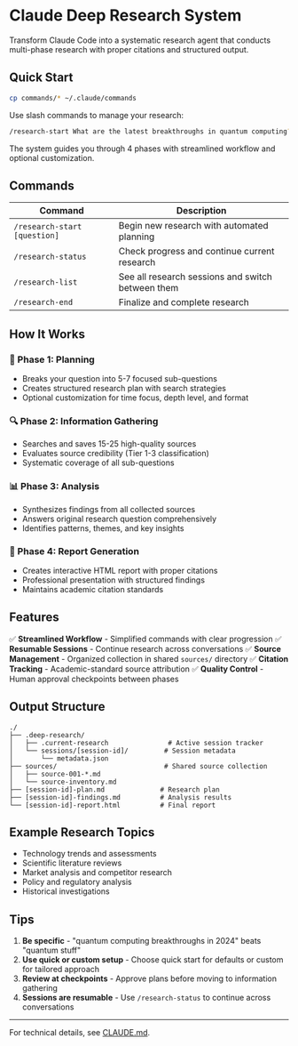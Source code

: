 # Claude Deep Research System

Transform Claude Code into a systematic research agent that conducts multi-phase research with proper citations and structured output.

## Quick Start

```bash
cp commands/* ~/.claude/commands
```

Use slash commands to manage your research:

```bash
/research-start What are the latest breakthroughs in quantum computing?
```

The system guides you through 4 phases with streamlined workflow and optional customization.

## Commands

| Command | Description |
|---------|-------------|
| `/research-start [question]` | Begin new research with automated planning |
| `/research-status` | Check progress and continue current research |
| `/research-list` | See all research sessions and switch between them |
| `/research-end` | Finalize and complete research |

## How It Works

### 🎯 Phase 1: Planning
- Breaks your question into 5-7 focused sub-questions
- Creates structured research plan with search strategies
- Optional customization for time focus, depth level, and format

### 🔍 Phase 2: Information Gathering
- Searches and saves 15-25 high-quality sources
- Evaluates source credibility (Tier 1-3 classification)
- Systematic coverage of all sub-questions

### 📊 Phase 3: Analysis
- Synthesizes findings from all collected sources
- Answers original research question comprehensively
- Identifies patterns, themes, and key insights

### 📝 Phase 4: Report Generation
- Creates interactive HTML report with proper citations
- Professional presentation with structured findings
- Maintains academic citation standards

## Features

✅ **Streamlined Workflow** - Simplified commands with clear progression
✅ **Resumable Sessions** - Continue research across conversations
✅ **Source Management** - Organized collection in shared `sources/` directory
✅ **Citation Tracking** - Academic-standard source attribution
✅ **Quality Control** - Human approval checkpoints between phases

## Output Structure

```
./
├── .deep-research/
│   ├── .current-research               # Active session tracker
│   └── sessions/[session-id]/         # Session metadata
│       └── metadata.json
├── sources/                           # Shared source collection
│   ├── source-001-*.md
│   └── source-inventory.md
├── [session-id]-plan.md              # Research plan
├── [session-id]-findings.md          # Analysis results
└── [session-id]-report.html          # Final report
```

## Example Research Topics

- Technology trends and assessments
- Scientific literature reviews
- Market analysis and competitor research
- Policy and regulatory analysis
- Historical investigations

## Tips

1. **Be specific** - "quantum computing breakthroughs in 2024" beats "quantum stuff"
2. **Use quick or custom setup** - Choose quick start for defaults or custom for tailored approach
3. **Review at checkpoints** - Approve plans before moving to information gathering
4. **Sessions are resumable** - Use `/research-status` to continue across conversations

---

For technical details, see [CLAUDE.md](CLAUDE.md).
